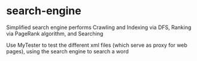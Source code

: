 # search-engine

Simplified search engine performs Crawling and Indexing via DFS, Ranking via PageRank algorithm, and Searching


Use MyTester to test the different xml files (which serve as proxy for web pages), using the search engine to search a word
